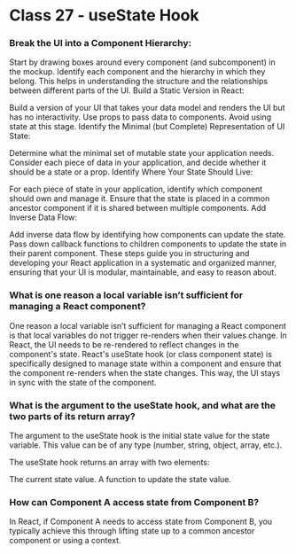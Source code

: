# Class 27 - useState Hook

### Break the UI into a Component Hierarchy:

Start by drawing boxes around every component (and subcomponent) in the mockup.
Identify each component and the hierarchy in which they belong. This helps in understanding the structure and the relationships between different parts of the UI.
Build a Static Version in React:

Build a version of your UI that takes your data model and renders the UI but has no interactivity.
Use props to pass data to components. Avoid using state at this stage.
Identify the Minimal (but Complete) Representation of UI State:

Determine what the minimal set of mutable state your application needs.
Consider each piece of data in your application, and decide whether it should be a state or a prop.
Identify Where Your State Should Live:

For each piece of state in your application, identify which component should own and manage it.
Ensure that the state is placed in a common ancestor component if it is shared between multiple components.
Add Inverse Data Flow:

Add inverse data flow by identifying how components can update the state.
Pass down callback functions to children components to update the state in their parent component.
These steps guide you in structuring and developing your React application in a systematic and organized manner, ensuring that your UI is modular, maintainable, and easy to reason about.

### What is one reason a local variable isn’t sufficient for managing a React component?
One reason a local variable isn’t sufficient for managing a React component is that local variables do not trigger re-renders when their values change. In React, the UI needs to be re-rendered to reflect changes in the component's state. React's useState hook (or class component state) is specifically designed to manage state within a component and ensure that the component re-renders when the state changes. This way, the UI stays in sync with the state of the component.

### What is the argument to the useState hook, and what are the two parts of its return array?
The argument to the useState hook is the initial state value for the state variable. This value can be of any type (number, string, object, array, etc.).

The useState hook returns an array with two elements:

The current state value.
A function to update the state value.

### How can Component A access state from Component B?
In React, if Component A needs to access state from Component B, you typically achieve this through lifting state up to a common ancestor component or using a context.
